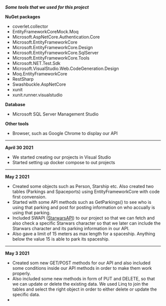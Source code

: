 ***Some tools that we used for this project***

**NuGet packages**
- coverlet.collector
- EntityFrameworkCoreMock.Moq
- Microsoft.AspNetCore.Authentication.Core
- Microsoft.EntityFrameworkCore
- Microsoft.EntityFrameworkCore.Design
- Microsoft.EntityFrameworkCore.SqlServer
- Microsoft.EntityFrameworkCore.Tools
- Microsoft.NET.Test.Sdk
- Microsoft.VisualStudio.Web.CodeGeneration.Design
- Moq.EntityFrameworkCore
- RestSharp
- Swashbuckle.AspNetCore
- xunit
- xunit.runner.visualstudio

**Database**
- Microsoft SQL Server Management Studio

**Other tools**
- Browser, such as Google Chrome to display our API

---

**April 30 2021**

- We started creating our projects in Visual Studio
- Started setting up docker compose to out projects

---

**May 2 2021**

- Created some objects such as Person, Starship etc. Also created two tables (Parkings and Spaceports) using EntityFrameworkCore with code first convension. 
- Started with some API methods such as GetParkings() to see who is using that parking and post for posting information on who accually is using that parking.  
- Included SWAPI ([StarwarsAPI](https://swapi.dev/)) to our project so that we can fetch and also check a specific Starwars character so that we later can include the Starwars character and its parking information in our API.
- Also gave a limit of 15 meters as max length for a spaceship. Anything below the value 15 is able to park its spaceship. 


---

**May 3 2021**

- Created som new GET/POST methods for our API and also included some conditions inside our API methods in order to make them work properly. 
- Also included some new methods in form of PUT and DELETE, so that we can update or delete the existing data. We used Linq to join the tables and select the right object in order to either delete or update the specific data. 
- 
